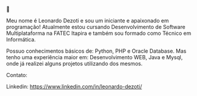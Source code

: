 👋

Meu nome é Leonardo Dezoti e sou um iniciante e apaixonado em programação!
Atualmente estou cursando Desenvolvimento de Software Multiplataforma na FATEC Itapira e também sou formado como Técnico em Informática.

Possuo conhecimentos básicos de: Python, PHP e Oracle Database.
Mas tenho uma experiência maior em: Desenvolvimento WEB, Java e Mysql, onde já realizei alguns projetos utilizando dos mesmos.

Contato:

Linkedin: https://www.linkedin.com/in/leonardo-dezoti/
